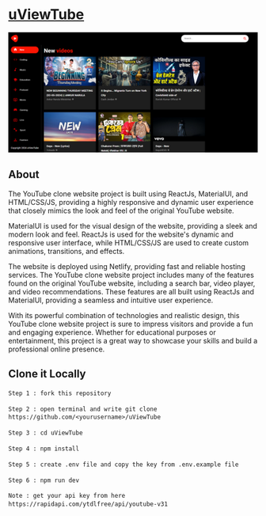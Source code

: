 # [uViewTube](https://uviewtube.netlify.app/)

<div>
  <img src="/public/uviewtube.png" />
</div>

## About

The YouTube clone website project is built using ReactJs, MaterialUI, and HTML/CSS/JS, providing a highly responsive and dynamic user experience that closely mimics the look and feel of the original YouTube website.

MaterialUI is used for the visual design of the website, providing a sleek and modern look and feel. ReactJs is used for the website's dynamic and responsive user interface, while HTML/CSS/JS are used to create custom animations, transitions, and effects.

The website is deployed using Netlify, providing fast and reliable hosting services. 
The YouTube clone website project includes many of the features found on the original YouTube website, including a search bar, video player, and video recommendations. These features are all built using ReactJs and MaterialUI, providing a seamless and intuitive user experience.

With its powerful combination of technologies and realistic design, this YouTube clone website project is sure to impress visitors and provide a fun and engaging experience. Whether for educational purposes or entertainment, this project is a great way to showcase your skills and build a professional online presence.

## Clone it Locally
```
Step 1 : fork this repository

Step 2 : open terminal and write git clone https://github.com/<yourusername>/uViewTube

Step 3 : cd uViewTube

Step 4 : npm install

Step 5 : create .env file and copy the key from .env.example file

Step 6 : npm run dev
```

`Note : get your api key from here https://rapidapi.com/ytdlfree/api/youtube-v31`
